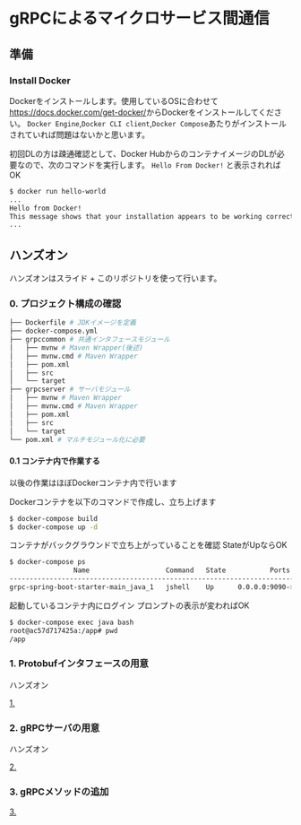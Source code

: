 # gRPCによるマイクロサービス間通信

## 準備
### Install Docker

Dockerをインストールします。使用しているOSに合わせて<https://docs.docker.com/get-docker/>からDockerをインストールしてください。
`Docker Engine`,`Docker CLI client`,`Docker Compose`あたりがインストールされていれば問題はないかと思います。

初回DLの方は疎通確認として、Docker HubからのコンテナイメージのDLが必要なので、次のコマンドを実行します。
`Hello From Docker!` と表示されればOK

```bash
$ docker run hello-world
...
Hello from Docker!
This message shows that your installation appears to be working correctly.
...
```

## ハンズオン

ハンズオンはスライド + このリポジトリを使って行います。


### 0. プロジェクト構成の確認

```bash
├── Dockerfile # JDKイメージを定義
├── docker-compose.yml
├── grpccommon # 共通インタフェースモジュール
│   ├── mvnw # Maven Wrapper(後述)
│   ├── mvnw.cmd # Maven Wrapper
│   ├── pom.xml
│   ├── src
│   └── target
├── grpcserver # サーバモジュール
│   ├── mvnw # Maven Wrapper
│   ├── mvnw.cmd # Maven Wrapper
│   ├── pom.xml
│   ├── src
│   └── target
└── pom.xml # マルチモジュール化に必要
```

#### 0.1 コンテナ内で作業する

以後の作業はほぼDockerコンテナ内で行います

Dockerコンテナを以下のコマンドで作成し、立ち上げます

```bash
$ docker-compose build
$ docker-compose up -d
```

コンテナがバックグラウンドで立ち上がっていることを確認
StateがUpならOK

```bash
$ docker-compose ps
                Name                   Command   State           Ports
-------------------------------------------------------------------------------
grpc-spring-boot-starter-main_java_1   jshell    Up      0.0.0.0:9090->9090/tcp
```


起動しているコンテナ内にログイン
プロンプトの表示が変わればOK

```bash
$ docker-compose exec java bash
root@ac57d717425a:/app# pwd
/app
```


### 1. Protobufインタフェースの用意

ハンズオン

[1.](./docs/chap01.md)

### 2. gRPCサーバの用意

ハンズオン

[2.](./docs/chap02.md)


### 3. gRPCメソッドの追加

[3.](./docs/chap03.md)
